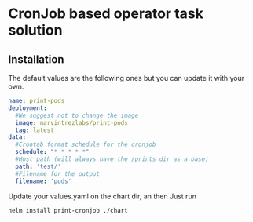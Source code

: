 # CronJob based operator task solution
## Installation

The default values are the following ones but you can update it with your own.
```yaml
name: print-pods
deployment:
  #We suggest not to change the image
  image: marvintrezlabs/print-pods
  tag: latest
data:
  #Crontab format schedule for the cronjob
  schedule: "* * * * *"
  #Host path (will always have the /prints dir as a base)
  path: 'test/'
  #Filename for the output
  filename: 'pods'
```
Update your values.yaml on the chart dir, an then Just run
```bash
helm install print-cronjob ./chart
```

